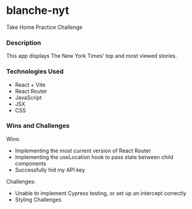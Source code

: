 # blanche-nyt
Take Home Practice Challenge

### Description

This app displays The New York Times' top and most viewed stories. 

### Technologies Used
- React + Vite
- React Router
- JavaScript
- JSX
- CSS

### Wins and Challenges
Wins: 
- Implementing the most current version of React Router
- Implementing the useLocation hook to pass state between child components
- Successfully hid my API key

Challenges: 
- Unable to implement Cypress testing, or set up an intercept correctly
- Styling Challenges
